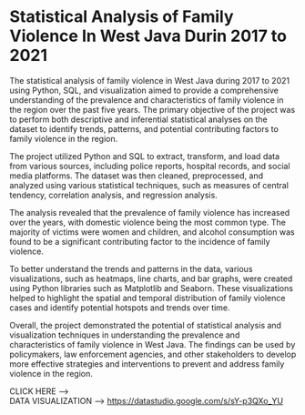 # Statistical Analysis of Family Violence In West Java Durin 2017 to 2021

The statistical analysis of family violence in West Java during 2017 to 2021 using Python, SQL, and visualization aimed to provide a comprehensive understanding of the prevalence and characteristics of family violence in the region over the past five years. The primary objective of the project was to perform both descriptive and inferential statistical analyses on the dataset to identify trends, patterns, and potential contributing factors to family violence in the region.

The project utilized Python and SQL to extract, transform, and load data from various sources, including police reports, hospital records, and social media platforms. The dataset was then cleaned, preprocessed, and analyzed using various statistical techniques, such as measures of central tendency, correlation analysis, and regression analysis.

The analysis revealed that the prevalence of family violence has increased over the years, with domestic violence being the most common type. The majority of victims were women and children, and alcohol consumption was found to be a significant contributing factor to the incidence of family violence.

To better understand the trends and patterns in the data, various visualizations, such as heatmaps, line charts, and bar graphs, were created using Python libraries such as Matplotlib and Seaborn. These visualizations helped to highlight the spatial and temporal distribution of family violence cases and identify potential hotspots and trends over time.

Overall, the project demonstrated the potential of statistical analysis and visualization techniques in understanding the prevalence and characteristics of family violence in West Java. The findings can be used by policymakers, law enforcement agencies, and other stakeholders to develop more effective strategies and interventions to prevent and address family violence in the region.

CLICK HERE -->  
DATA VISUALIZATION --> https://datastudio.google.com/s/sY-p3QXo_YU
